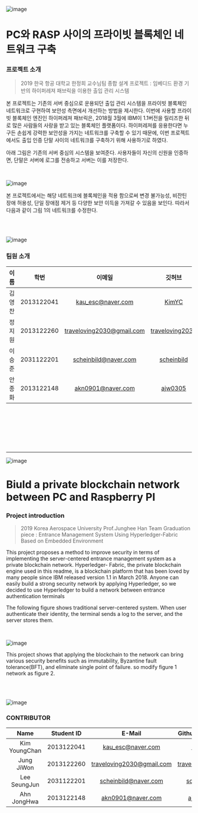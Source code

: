 ![image](https://user-images.githubusercontent.com/40852277/63410270-e4a37200-c42d-11e9-934a-b7445aa4daa4.png)

# PC와 RASP 사이의 프라이빗 블록체인 네트워크 구축

### 프로젝트 소개

>2019 한국 항공 대학교 한정희 교수님팀 종합 설계 프로젝트 : 임베디드 환경 기반의 하이퍼레져 패브릭을 이용한 출입 관리 시스템

 본 프로젝트는 기존의 서버 중심으로 운용되던 출입 관리 시스템을 프라이빗 블록체인 네트워크로 구현하여 보안성 측면에서 개선하는 방법을 제시한다. 이번에 사용할 프라이빗 블록체인 엔진인 하이퍼레져 패브릭은, 2018월 3월에 IBM이 1.1버전을 릴리즈한 뒤로 많은 사람들의 사랑을 받고 있는 블록체인 플랫폼이다. 하이퍼레져를 응용한다면 누구든 손쉽게 강력한 보안성을 가지는 네트워크를 구축할 수 있기 때문에, 이번 프로젝트에서도 출입 인증 단말 사이의 네트워크를 구축하기 위해 사용하기로 하였다.

아래 그림은 기존의 서버 중심의 시스템을 보여준다. 사용자들이 자신의 신원을 인증하면, 단말은 서버에 로그를 전송하고 서버는 이를 저장한다.

<br>

![image](https://user-images.githubusercontent.com/40852277/63421925-630b0e80-c444-11e9-9abf-914b08d54112.png)

본 프로젝트에서는 해당 네트워크에 블록체인을 적용 함으로써 변경 불가능성, 비잔틴 장애 허용성, 단일 장애점 제거 등 다양한 보안 이득을 가져갈 수 있음을 보인다. 따라서 다음과 같이 그림 1의 네트워크를 수정한다.

<br><br>

![image](https://user-images.githubusercontent.com/40852277/63649950-5148a480-c77f-11e9-8de2-5a144ec8597d.png)



### 팀원 소개
| 이름 | 학번 | 이메일 | 깃허브 |
|:---:|:---:|:---:|:----:|
| 김영찬 | 2013122041 | kau_esc@naver.com | [KimYC](https://github.com/KimYC1223) |
| 정지원 | 2013122260 | traveloving2030@gmail.com | [traveloving2030](https://github.com/traveloving2030) |
| 이승준 | 2031122201 | scheinbild@naver.com | [scheinbild](https://github.com/scheinbild) |
| 안종화 | 2013122148  | akn0901@naver.com | [ajw0305](https://github.com/ajw0305) |

<br><br><br><br><br><br>

---

![image](https://user-images.githubusercontent.com/40852277/63410197-b0c84c80-c42d-11e9-8aea-c5a1fd892256.png)


# Biuld a private blockchain network between PC and Raspberry PI

### Project introduction

> 2019 Korea Aerospace University Prof.Junghee Han Team Graduation piece : Entrance Management System Using Hyperledger-Fabric Based on Embedded Environment

 This project proposes a method to improve security in terms of implementing the server-centered entrance management system as a private blockchain network. Hyperledger- Fabric, the private blockchain engine used in this readme, is a blockchain platform that has been loved by many people since IBM released version 1.1 in March 2018. Anyone can easily build a strong security network by applying Hyperledger, so we decided to use Hyperledger to build a network between entrance authentication terminals

The following figure shows traditional server-centered system. When user authenticate their identity,  the terminal sends a log to the server, and the server stores them.

<br>

![image](https://user-images.githubusercontent.com/40852277/63421911-5f778780-c444-11e9-9525-5f90640647e3.png)

This project shows that applying the blockchain to the network can bring various security benefits such as immutability, Byzantine fault tolerance(BFT), and eliminate single point of failure. so modify figure 1 network as figure 2.

<br><br>

![image](https://user-images.githubusercontent.com/40852277/63649971-76d5ae00-c77f-11e9-99ab-1ff3fcda2c5c.png)


### CONTRIBUTOR

| Name | Student ID | E-Mail | Github Account |
|:---:|:---:|:---:|:----:|
| Kim YoungChan | 2013122041 | kau_esc@naver.com | [KimYC](https://github.com/KimYC1223) |
| Jung JiWon | 2013122260 | traveloving2030@gmail.com | [traveloving2030](https://github.com/traveloving2030) |
| Lee SeungJun | 2031122201 | scheinbild@naver.com | [scheinbild](https://github.com/scheinbild) |
| Ahn JongHwa | 2013122148 | akn0901@naver.com | [ajw0305](https://github.com/ajw0305) |
